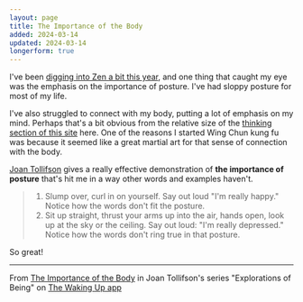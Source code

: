 ```yaml
---
layout: page
title: The Importance of the Body
added: 2024-03-14
updated: 2024-03-14
longerform: true
---
```


I've been [digging into Zen a bit this year](/thinking/#zen), and one thing that caught my eye was the emphasis on the importance of posture. I've had sloppy posture for most of my life. 

I've also struggled to connect with my body, putting a lot of emphasis on my mind. Perhaps that's a bit obvious from the relative size of the [thinking section of this site](/thinking/) here. One of the reasons I started Wing Chun kung fu was because it seemed like a great martial art for that sense of connection with the body.

[Joan Tollifson](https://www.joantollifson.com/) gives a really effective demonstration of **the importance of posture** that's hit me in a way other words and examples haven't.

> 1. Slump over, curl in on yourself. Say out loud "I'm really happy." Notice how the words don't fit the posture.
> 2. Sit up straight, thrust your arms up into the air, hands open, look up at the sky or the ceiling. Say out loud: "I'm really depressed." Notice how the words don't ring true in that posture.

So great!

---

From [The Importance of the Body](https://dynamic.wakingup.com/course/COA09B0?code=SC541514D&share_id=DF18938B) in Joan Tollifson's series "Explorations of Being" on [The Waking Up app](https://dynamic.wakingup.com/shareOpenAccess/SC541514D)